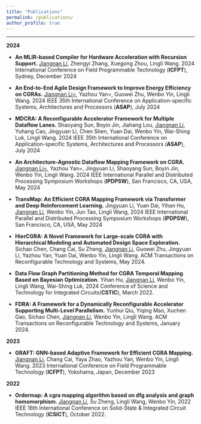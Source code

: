 ```yaml
---
title: "Publications"
permalink: /publications/
author_profile: true
---
```


------

**2024**

- **An MLIR-based Compiler for Hardware Acceleration with Recursion Support.** <u>Jiangnan Li</u>,  Zhengyi Zhang, Xuegong Zhou, Lingli Wang. 2024 International Conference on Field Programmable Technology (**ICFPT**), Sydney, December 2024

- **An End-to-End Agile Design Framework to Improve Energy Efficiency on CGRAs.** <u>Jiangnan Li=</u>,  Yazhou Yan=, Guowei Zhu, Wenbo Yin, Lingli Wang. 2024 IEEE 35th International Conference on Application-specific Systems, Architectures and Processors  (**ASAP**), July 2024

- **MDCRA: A Reconfigurable Accelerator Framework for Multiple Dataflow Lanes.** Shaoyang Sun, Boyin Jin, Jiahang Lou, <u>Jiangnan Li</u>, Yuhang Cao, Jingyuan Li, Chen Shen, Yuan Dai, Wenbo Yin, Wai-Shing Luk, Lingli Wang. 2024 IEEE 35th International Conference on Application-specific Systems, Architectures and Processors  (**ASAP**), July 2024

- **An Architecture-Agnostic Dataflow Mapping Framework on CGRA.** <u>Jiangnan Li=</u>,  Yazhou Yan=, Jingyuan Li, Shaoyang Sun, Boyin Jin, Wenbo Yin, Lingli Wang. 2024 IEEE International Parallel and Distributed Processing Symposium Workshops (**IPDPSW**), San Francisco, CA, USA, May 2024

- **TransMap: An Efficient CGRA Mapping Framework via Transformer and Deep Reinforcement Learning.** Jingyuan Li, Yuan Dai, Yihan Hu, <u>Jiangnan Li</u>, Wenbo Yin, Jun Tao, Lingli Wang, 2024 IEEE International Parallel and Distributed Processing Symposium Workshops (**IPDPSW**), San Francisco, CA, USA, May 2024

- **HierCGRA: A Novel Framework for Large-scale CGRA with Hierarchical Modeling and Automated Design Space Exploration.** Sichao Chen, Chang Cai, Su Zheng, <u>Jiangnan Li</u>, Guowei Zhu, Jingyuan Li, Yazhou Yan, Yuan Dai, Wenbo Yin, Lingli Wang. ACM Transactions on Reconfigurable Technology and Systems, May 2024.

- **Data Flow Graph Partitioning Method for CGRA Temporal Mapping Based on Bayesian Optimization.** Yihan Hu, <u>Jiangnan Li</u>, Wenbo Yin, Lingli Wang, Wai-Shing Luk, 2024 Conference of Science and Technology for Integrated Circuits(**CSTIC**), March 2022.

- **FDRA: A Framework for a Dynamically Reconfigurable Accelerator Supporting Multi-Level Parallelism.** Yunhui Qiu, Yiqing Mao, Xuchen Gao, Sichao Chen, <u>Jiangnan Li</u>, Wenbo Yin, Lingli Wang. ACM Transactions on Reconfigurable Technology and Systems, January 2024.


**2023**

- **GRAFT: GNN-based Adaptive Framework for Efficient CGRA Mapping.** <u>Jiangnan Li</u>,  Chang Cai, Yaya Zhao, Yazhou Yan, Wenbo Yin, Lingli Wang. 2023 International Conference on Field Programmable Technology (**ICFPT**), Yokohama, Japan, December 2023


**2022**

- **Ordermap: A cgra mapping algorithm based on dfg analysis and graph homomorphism.** <u>Jiangnan Li</u>, Su Zheng, Lingli Wang, Wenbo Yin, 2022 IEEE 16th International Conference on Solid-State & Integrated Circuit Technology (**ICSICT**),  October 2022.